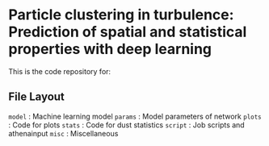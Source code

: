 # Particle clustering in turbulence: Prediction of spatial and statistical properties with deep learning
This is the code repository for: 

## File Layout
`model`  : Machine learning model
`params` : Model parameters of network
`plots`  : Code for plots 
`stats`  : Code for dust statistics 
`script` : Job scripts and athenainput 
`misc`   : Miscellaneous
